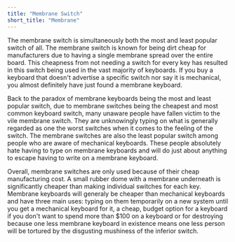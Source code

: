 ```yaml
---
title: "Membrane Switch"
short_title: "Membrane"
---
```


The membrane switch is simultaneously both the most and least popular switch of all. The membrane switch is known for being dirt cheap for manufacturers due to having a single membrane spread over the entire board. This cheapness from not needing a switch for every key has resulted in this switch being used in the vast majority of keyboards. If you buy a keyboard that doesn't advertise a specific switch nor say it is mechanical, you almost definitely have just found a membrane keyboard.

Back to the paradox of membrane keyboards being the most and least popular switch, due to membrane switches being the cheapest and most common keyboard switch, many unaware people have fallen victim to the vile membrane switch. They are unknowingly typing on what is generally regarded as one the worst switches when it comes to the feeling of the switch. The membrane switches are also the least popular switch among people who are aware of mechanical keyboards. These people absolutely hate having to type on membrane keyboards and will do just about anything to escape having to write on a membrane keyboard.

Overall, membrane switches are only used because of their cheap manufacturing cost. A small rubber dome with a membrane underneath is significantly cheaper than making individual switches for each key. Membrane keyboards will generaly be cheaper than mechanical keyboards and have three main uses: typing on them temporarily on a new system until you get a mechanical keyboard for it, a cheap, budget option for a keyboard if you don't want to spend more than $100 on a keyboard or for destroying because one less membrane keyboard in existence means one less person will be tortured by the disgusting mushiness of the inferior switch.
